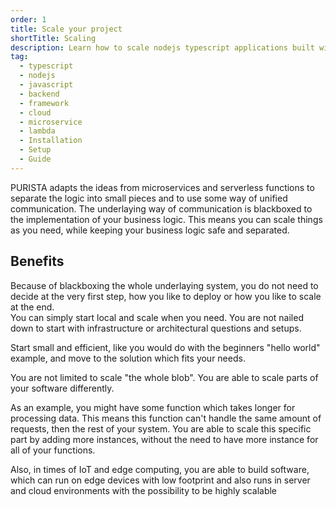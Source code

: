 ```yaml
---
order: 1
title: Scale your project
shortTitle: Scaling
description: Learn how to scale nodejs typescript applications built with PURISTA framework.
tag:
  - typescript
  - nodejs
  - javascript
  - backend
  - framework
  - cloud
  - microservice
  - lambda
  - Installation
  - Setup
  - Guide
---
```


PURISTA adapts the ideas from microservices and serverless functions to separate the logic into small pieces and to use some way of unified communication. The underlaying way of communication is blackboxed to the implementation of your business logic.
This means you can scale things as you need, while keeping your business logic safe and separated.

## Benefits

Because of blackboxing the whole underlaying system, you do not need to decide at the very first step, how you like to deploy or how you like to scale at the end.  
You can simply start local and scale when you need. You are not nailed down to start with infrastructure or architectural questions and setups.

Start small and efficient, like you would do with the beginners "hello world" example, and move to the solution which fits your needs.

You are not limited to scale "the whole blob". You are able to scale parts of your software differently.

As an example, you might have some function which takes longer for processing data. This means this function can't handle the same amount of requests, then the rest of your system. You are able to scale this specific part by adding more instances, without the need to have more instance for all of your functions.

Also, in times of IoT and edge computing, you are able to build software, which can run on edge devices with low footprint and also runs in server and cloud environments with the possibility to be highly scalable
